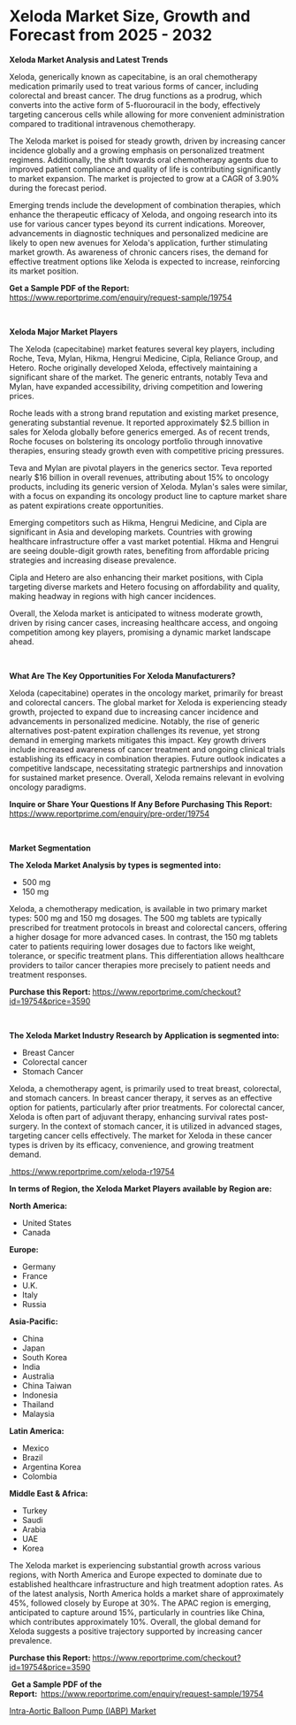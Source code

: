 <p><h1>Xeloda Market Size, Growth and Forecast from 2025 - 2032</h1></p><p><strong>Xeloda Market Analysis and Latest Trends</strong></p>
<p><p>Xeloda, generically known as capecitabine, is an oral chemotherapy medication primarily used to treat various forms of cancer, including colorectal and breast cancer. The drug functions as a prodrug, which converts into the active form of 5-fluorouracil in the body, effectively targeting cancerous cells while allowing for more convenient administration compared to traditional intravenous chemotherapy.</p><p>The Xeloda market is poised for steady growth, driven by increasing cancer incidence globally and a growing emphasis on personalized treatment regimens. Additionally, the shift towards oral chemotherapy agents due to improved patient compliance and quality of life is contributing significantly to market expansion. The market is projected to grow at a CAGR of 3.90% during the forecast period. </p><p>Emerging trends include the development of combination therapies, which enhance the therapeutic efficacy of Xeloda, and ongoing research into its use for various cancer types beyond its current indications. Moreover, advancements in diagnostic techniques and personalized medicine are likely to open new avenues for Xeloda's application, further stimulating market growth. As awareness of chronic cancers rises, the demand for effective treatment options like Xeloda is expected to increase, reinforcing its market position.</p></p>
<p><strong>Get a Sample PDF of the Report:&nbsp;</strong> <a href="https://www.reportprime.com/enquiry/request-sample/19754?utm_campaign=2274&utm_medium=2&utm_source=Github&utm_content=ia&utm_term=20032025&utm_id=xeloda">https://www.reportprime.com/enquiry/request-sample/19754</a></p>
<p>&nbsp;</p>
<p><strong>Xeloda Major Market Players</strong></p>
<p><p>The Xeloda (capecitabine) market features several key players, including Roche, Teva, Mylan, Hikma, Hengrui Medicine, Cipla, Reliance Group, and Hetero. Roche originally developed Xeloda, effectively maintaining a significant share of the market. The generic entrants, notably Teva and Mylan, have expanded accessibility, driving competition and lowering prices.</p><p>Roche leads with a strong brand reputation and existing market presence, generating substantial revenue. It reported approximately $2.5 billion in sales for Xeloda globally before generics emerged. As of recent trends, Roche focuses on bolstering its oncology portfolio through innovative therapies, ensuring steady growth even with competitive pricing pressures.</p><p>Teva and Mylan are pivotal players in the generics sector. Teva reported nearly $16 billion in overall revenues, attributing about 15% to oncology products, including its generic version of Xeloda. Mylan's sales were similar, with a focus on expanding its oncology product line to capture market share as patent expirations create opportunities.</p><p>Emerging competitors such as Hikma, Hengrui Medicine, and Cipla are significant in Asia and developing markets. Countries with growing healthcare infrastructure offer a vast market potential. Hikma and Hengrui are seeing double-digit growth rates, benefiting from affordable pricing strategies and increasing disease prevalence.</p><p>Cipla and Hetero are also enhancing their market positions, with Cipla targeting diverse markets and Hetero focusing on affordability and quality, making headway in regions with high cancer incidences.</p><p>Overall, the Xeloda market is anticipated to witness moderate growth, driven by rising cancer cases, increasing healthcare access, and ongoing competition among key players, promising a dynamic market landscape ahead.</p></p>
<p>&nbsp;</p>
<p><strong>What Are The Key Opportunities For Xeloda Manufacturers?</strong></p>
<p><p>Xeloda (capecitabine) operates in the oncology market, primarily for breast and colorectal cancers. The global market for Xeloda is experiencing steady growth, projected to expand due to increasing cancer incidence and advancements in personalized medicine. Notably, the rise of generic alternatives post-patent expiration challenges its revenue, yet strong demand in emerging markets mitigates this impact. Key growth drivers include increased awareness of cancer treatment and ongoing clinical trials establishing its efficacy in combination therapies. Future outlook indicates a competitive landscape, necessitating strategic partnerships and innovation for sustained market presence. Overall, Xeloda remains relevant in evolving oncology paradigms.</p></p>
<p><strong>Inquire or Share Your Questions If Any Before Purchasing This Report:</strong> <a href="https://www.reportprime.com/enquiry/pre-order/19754?utm_campaign=2274&utm_medium=2&utm_source=Github&utm_content=ia&utm_term=20032025&utm_id=xeloda">https://www.reportprime.com/enquiry/pre-order/19754</a></p>
<p>&nbsp;</p>
<p><strong>Market Segmentation</strong></p>
<p><strong>The Xeloda Market Analysis by types is segmented into:</strong></p>
<p><ul><li>500 mg</li><li>150 mg</li></ul></p>
<p><p>Xeloda, a chemotherapy medication, is available in two primary market types: 500 mg and 150 mg dosages. The 500 mg tablets are typically prescribed for treatment protocols in breast and colorectal cancers, offering a higher dosage for more advanced cases. In contrast, the 150 mg tablets cater to patients requiring lower dosages due to factors like weight, tolerance, or specific treatment plans. This differentiation allows healthcare providers to tailor cancer therapies more precisely to patient needs and treatment responses.</p></p>
<p><strong>Purchase this Report:&nbsp;</strong><a href="https://www.reportprime.com/checkout?id=19754&price=3590&utm_campaign=2274&utm_medium=2&utm_source=Github&utm_content=ia&utm_term=20032025&utm_id=xeloda">https://www.reportprime.com/checkout?id=19754&price=3590</a></p>
<p>&nbsp;</p>
<p><strong>The Xeloda Market Industry Research by Application is segmented into:</strong></p>
<p><ul><li>Breast Cancer</li><li>Colorectal cancer</li><li>Stomach Cancer</li></ul></p>
<p><p>Xeloda, a chemotherapy agent, is primarily used to treat breast, colorectal, and stomach cancers. In breast cancer therapy, it serves as an effective option for patients, particularly after prior treatments. For colorectal cancer, Xeloda is often part of adjuvant therapy, enhancing survival rates post-surgery. In the context of stomach cancer, it is utilized in advanced stages, targeting cancer cells effectively. The market for Xeloda in these cancer types is driven by its efficacy, convenience, and growing treatment demand.</p></p>
<p><a href="https://www.reportprime.com/xeloda-r19754?utm_campaign=2274&utm_medium=2&utm_source=Github&utm_content=ia&utm_term=20032025&utm_id=xeloda">&nbsp;https://www.reportprime.com/xeloda-r19754</a></p>
<p><strong>In terms of Region, the Xeloda Market Players available by Region are:</strong></p>
<p>
    <p> <strong> North America: </strong>
        <ul>
            <li>United States</li>
            <li>Canada</li>
        </ul>
        </p> 
    <p> <strong> Europe: </strong>
        <ul>
            <li>Germany</li>
            <li>France</li>
            <li>U.K.</li>
            <li>Italy</li>
            <li>Russia</li>
        </ul>
        </p> 
    <p> <strong> Asia-Pacific: </strong>
        <ul>
            <li>China</li>
            <li>Japan</li>
            <li>South Korea</li>
            <li>India</li>
            <li>Australia</li>
            <li>China Taiwan</li>
            <li>Indonesia</li>
            <li>Thailand</li>
            <li>Malaysia</li>
        </ul>
        </p> 
    <p> <strong> Latin America: </strong>
        <ul>
            <li>Mexico</li>
            <li>Brazil</li>
            <li>Argentina Korea</li>
            <li>Colombia</li>
        </ul>
        </p> 
    <p> <strong> Middle East & Africa: </strong>
        <ul>
            <li>Turkey</li>
            <li>Saudi</li>
            <li>Arabia</li>
            <li>UAE</li>
            <li>Korea</li>
        </ul>
    </p>
    </p>
<p><p>The Xeloda market is experiencing substantial growth across various regions, with North America and Europe expected to dominate due to established healthcare infrastructure and high treatment adoption rates. As of the latest analysis, North America holds a market share of approximately 45%, followed closely by Europe at 30%. The APAC region is emerging, anticipated to capture around 15%, particularly in countries like China, which contributes approximately 10%. Overall, the global demand for Xeloda suggests a positive trajectory supported by increasing cancer prevalence.</p></p>
<p><strong>Purchase this Report: </strong><a href="https://www.reportprime.com/checkout?id=19754&price=3590&utm_campaign=2274&utm_medium=2&utm_source=Github&utm_content=ia&utm_term=20032025&utm_id=xeloda">https://www.reportprime.com/checkout?id=19754&price=3590</a></p>
<p>&nbsp;<strong>Get a Sample PDF of the Report:&nbsp;&nbsp;</strong><a href="https://www.reportprime.com/enquiry/request-sample/19754?utm_campaign=2274&utm_medium=2&utm_source=Github&utm_content=ia&utm_term=20032025&utm_id=xeloda">https://www.reportprime.com/enquiry/request-sample/19754</a></p>
<p><strong></strong></p>
<p><p><a href="https://github.com/lontohhikma/Market-Research-Report-List-1/blob/main/intra-aortic-balloon-pump-iabp-market.md?utm_campaign=2274&utm_medium=2&utm_source=Github&utm_content=ia&utm_term=20032025&utm_id=xeloda">Intra-Aortic Balloon Pump (IABP) Market</a></p></p>